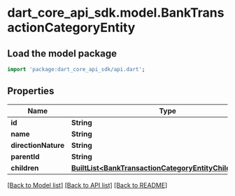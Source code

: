 # dart_core_api_sdk.model.BankTransactionCategoryEntity

## Load the model package
```dart
import 'package:dart_core_api_sdk/api.dart';
```

## Properties
Name | Type | Description | Notes
------------ | ------------- | ------------- | -------------
**id** | **String** |  | 
**name** | **String** |  | 
**directionNature** | **String** |  | 
**parentId** | **String** |  | [optional] 
**children** | [**BuiltList&lt;BankTransactionCategoryEntityChildrenInner&gt;**](BankTransactionCategoryEntityChildrenInner.md) |  | 

[[Back to Model list]](../README.md#documentation-for-models) [[Back to API list]](../README.md#documentation-for-api-endpoints) [[Back to README]](../README.md)


